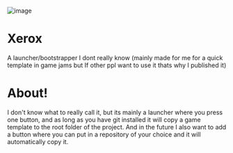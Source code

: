 ![image](https://github.com/Ethan-makes-music/Xerox/assets/94811149/594e608a-794a-4621-aae0-e03a4f598dbb)


# Xerox
A launcher/bootstrapper I dont really know (mainly made for me for a quick template in game jams but If other ppl want to use it thats why I published it)

# About!
I don't know what to really call it, but its mainly a launcher where you press one button, and as long as you have git installed it will copy a game template to the root folder of the project. And in the future I also want to add a button where you can put in a repository of your choice and it will automatically copy it.
